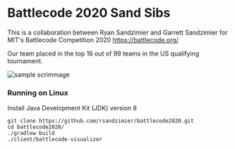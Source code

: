 # Battlecode 2020 Sand Sibs
This is a collaboration between Ryan Sandzimier and Garrett Sandzimier for MIT's Battlecode Competition 2020 https://battlecode.org/

Our team placed in the top 16 out of 99 teams in the US qualifying tournament.

![sample scrimmage](https://github.com/rsandzimier/battlecode2020/blob/master/sample_scrimmage.gif)

### Running on Linux
Install Java Development Kit (JDK) version 8
```
git clone https://github.com/rsandzimier/battlecode2020.git
cd battlecode2020/
./gradlew build
./client/battlecode-visualizer
```
